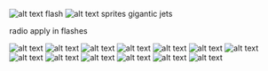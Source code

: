 ![alt text](IMG_0893.JPG)
flash
![alt text](IMG_0894.JPG)
sprites
gigantic jets

radio apply in flashes

![alt text](IMG_0895.JPG)
![alt text](IMG_0896.JPG)
![alt text](IMG_0897.JPG)
![alt text](IMG_0898.JPG)
![alt text](IMG_0899.JPG)
![alt text](IMG_0900.JPG)
![alt text](IMG_0901.JPG)
![alt text](IMG_0902.JPG)
![alt text](IMG_0903.JPG)
![alt text](IMG_0904.JPG)
![alt text](IMG_0905.JPG)
![alt text](IMG_0906.JPG)
![alt text](IMG_0907.JPG)